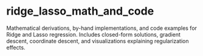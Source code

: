 # ridge_lasso_math_and_code
Mathematical derivations, by-hand implementations, and code examples for Ridge and Lasso regression. Includes closed-form solutions, gradient descent, coordinate descent, and visualizations explaining regularization effects.
